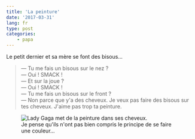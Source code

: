 ```yaml
---
title: 'La peinture'
date: '2017-03-31'
lang: fr
type: post
categories:
    - papa
---
```


Le petit dernier et sa mère se font des bisous…

<!-- more -->

> — Tu me fais un bisous sur le nez ?  
> — Oui ! SMACK !  
> — Et sur la joue ?  
> — Oui ! SMACK !  
> — Tu me fais un bisous sur le front ?  
> — Non parce que y'a des cheveux. Je veux pas faire des bisous sur tes cheveux. J'aime pas trop ta peinture.  

<figure>
  <img src="{{ page.url }}peinture.gif" alt="Lady Gaga met de la peinture dans ses cheveux."/>
  <figcaption>Je pense qu'ils n'ont pas bien compris le principe de se faire une couleur…</figcaption>
</figure>